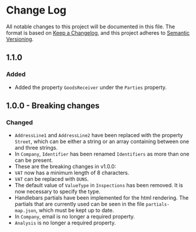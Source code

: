 # Change Log

All notable changes to this project will be documented in this file.
The format is based on [Keep a Changelog](https://keepachangelog.com/en/1.0.0/), and this project adheres to [Semantic Versioning](https://semver.org/spec/v2.0.0.html).

## 1.1.0

### Added

- Added the property `GoodsReceiver` under the `Parties` property.

## 1.0.0 - Breaking changes

### Changed

- `AddressLine1` and `AddressLine2` have been replaced with the property `Street`, which can be either a string or an array containing between one and three strings.
- In `Company`, `Identifier` has been renamed `Identifiers` as more than one can be present.
- These are the breaking changes in v1.0.0:
- `VAT` now has a minimum length of 8 characters.
- `VAT` can be replaced with `DUNS`.
- The default value of `ValueType` in `Inspections` has been removed. It is now necessary to specify the type.
- Handlebars partials have been implemented for the html rendering. The partials that are currently used can be seen in the file `partials-map.json`, which must be kept up to date.
- In `Company`, email is no longer a required property.
- `Analysis` is no longer a required property.
